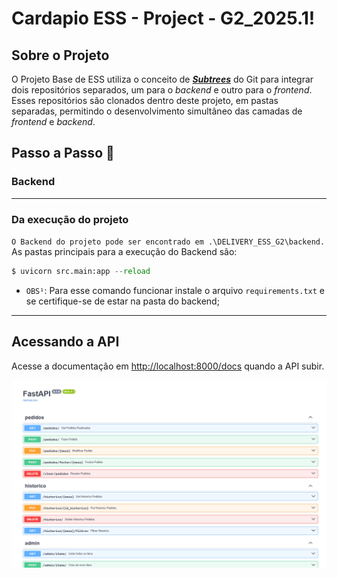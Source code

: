 # Cardapio ESS - Project - G2_2025.1!

## Sobre o Projeto

O Projeto Base de ESS utiliza o conceito de ***[Subtrees]('https://www.atlassian.com/br/git/tutorials/git-subtree')*** do Git para integrar dois repositórios separados, um para o *backend* e outro para o *frontend*. Esses repositórios são clonados dentro deste projeto, em pastas separadas, permitindo o desenvolvimento simultâneo das camadas de *frontend* e *backend*.


## Passo a Passo 🚶
### Backend
---
### Da execução do projeto <br>
```O Backend do projeto pode ser encontrado em .\DELIVERY_ESS_G2\backend.```<br>
As pastas principais para a execução do Backend são:

```py
$ uvicorn src.main:app --reload
```
* `OBS¹`: Para esse comando funcionar instale o arquivo `requirements.txt` e se certifique-se de estar na pasta do backend; 

---

## Acessando a API

Acesse a documentação em [http://localhost:8000/docs](http://localhost:8000/docs) quando a API subir.

![Api em LocalHost](imgs/api.png)
